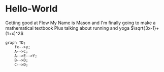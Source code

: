 # Hello-World
Getting good at Flow
My Name is Mason and I'm finally going to make a mathematical textbook
Plus talking about running and yoga
 $\sqrt{3x-1}+(1+x)^2$
```mermaid
graph TD;
    fx-->y;
    A-->C;
    A-->E-->Y;
    B-->D;
    C-->D;
```

